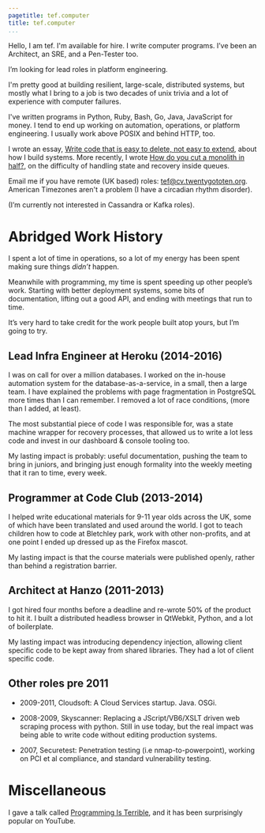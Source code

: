```yaml
---
pagetitle: tef.computer
title: tef.computer
...
```


Hello, I am tef. I'm available for hire. I write computer programs. I’ve been an Architect, an SRE, and a Pen-Tester too.

I’m looking for lead roles in platform engineering. 

I'm pretty good at building resilient, large-scale, distributed systems, but mostly what I bring to a job is two decades of unix trivia and a lot of experience with computer failures. 

I've written programs in Python, Ruby, Bash, Go, Java, JavaScript for money. I tend to end up working on automation, operations, or platform engineering. I usually work above POSIX and behind HTTP, too.

I wrote an essay, <a href="https://programmingisterrible.com/post/139222674273/write-code-that-is-easy-to-delete-not-easy-to">Write code that is easy to delete, not easy to extend</a>, about how I build systems. More recently, I wrote <a href="https://programmingisterrible.com/post/162346490883/how-do-you-cut-a-monolith-in-half">How do you cut a monolith in half?</a>, on the difficulty of handling state and recovery inside queues.

Email me if you have remote (UK based) roles: tef@cv.twentygototen.org. American Timezones aren't a problem (I have a circadian rhythm disorder).

(I’m currently not interested in Cassandra or Kafka roles).

# Abridged Work History

I spent a lot of time in operations, so a lot of my energy has been spent making sure things *didn’t* happen. 

Meanwhile with programming, my time is spent speeding up other people’s work. Starting with better deployment systems, some bits of documentation, lifting out a good API, and ending with meetings that run to time.

It’s very hard to take credit for the work people built atop yours, but I’m going to try.

## Lead Infra Engineer at Heroku (2014-2016) 

I was on call for over a million databases. I worked on the in-house automation system for the database-as-a-service, in a small, then a large team. I have explained the problems with page fragmentation in PostgreSQL more times than I can remember. I removed a lot of race conditions, (more than I added, at least).

The most substantial piece of code I was responsible for, was a state machine wrapper for recovery processes, that allowed us to write a lot less code and invest in our dashboard & console tooling too. 

My lasting impact is probably: useful documentation, pushing the team to bring in juniors, and bringing just enough formality into the weekly meeting that it ran to time, every week.

## Programmer at Code Club (2013-2014)

I helped write educational materials for 9-11 year olds across the UK, some of which have been translated and used around the world. I got to teach children how to code at Bletchley park, work with other non-profits, and at one point I ended up dressed up as the Firefox mascot.

My lasting impact is that the course materials were published openly, rather than behind a registration barrier.

## Architect at Hanzo (2011-2013)

I got hired four months before a deadline and re-wrote 50% of the product to hit it. I built a distributed headless browser in QtWebkit, Python, and a lot of boilerplate. 

My lasting impact was introducing dependency injection, allowing client specific code to be kept away from shared libraries. They had a lot of client specific code.

## Other roles pre 2011

- 2009-2011, Cloudsoft: A Cloud Services startup. Java. OSGi. 

- 2008-2009, Skyscanner: Replacing a JScript/VB6/XSLT driven web scraping process with python. Still in use today, but the real impact was being able to write code without editing production systems.

- 2007, Securetest:  Penetration testing (i.e nmap-to-powerpoint), working on PCI et al compliance, and standard vulnerability testing.

# Miscellaneous

I gave a talk called <a href="https://youtube.com/watch?v=csyL9EC0S0c">Programming Is Terrible</a>, and it has been surprisingly popular on YouTube.
